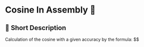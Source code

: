 # Cosine In Assembly :memo:
## :pushpin: Short Description
  Calculation of the cosine with a given accuracy by the formula:
  $$

